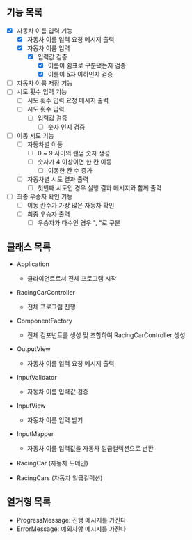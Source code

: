 ## 기능 목록

- [x] 자동차 이름 입력 기능
    - [x] 자동차 이름 입력 요청 메시지 출력
    - [x] 자동차 이름 입력
        - [x] 입력값 검증
            - [x] 이름이 쉼표로 구분됐는지 검증
            - [x] 이름이 5자 이하인지 검증
- [ ] 자동차 이름 저장 기능
- [ ] 시도 횟수 입력 기능
    - [ ] 시도 횟수 입력 요청 메시지 출력
    - [ ] 시도 횟수 입력
        - [ ] 입력값 검증
            - [ ] 숫자 인지 검증
- [ ] 이동 시도 기능
    - [ ] 자동차별 이동
        - [ ] 0 ~ 9 사이의 랜덤 숫자 생성
        - [ ] 숫자가 4 이상이면 한 칸 이동
            - [ ] 이동한 칸 수 증가
    - [ ] 자동차별 시도 결과 출력
        - [ ] 첫번째 시도인 경우 실행 결과 메시지와 함께 출력
- [ ] 최종 우승자 확인 기능
    - [ ] 이동 칸수가 가장 많은 자동차 확인
    - [ ] 최종 우승자 출력
        - [ ] 우승자가 다수인 경우 ", "로 구분

## 클래스 목록

- Application
    - 클라이언트로서 전체 프로그램 시작

- RacingCarController
    - 전체 프로그램 진행

- ComponentFactory
    - 전체 컴포넌트를 생성 및 조합하여 RacingCarController 생성

- OutputView
    - 자동차 이름 입력 요청 메시지 출력

- InputValidator
    - 자동차 이름 입력값 검증

- InputView
    - 자동차 이름 입력 받기

- InputMapper
    - 자동차 이름 입력값을 자동차 일급컬렉션으로 변환

- RacingCar (자동차 도메인)

- RacingCars (자동차 일급컬렉션)

## 열거형 목록

- ProgressMessage: 진행 메시지를 가진다
- ErrorMessage: 예외사항 메시지를 가진다
